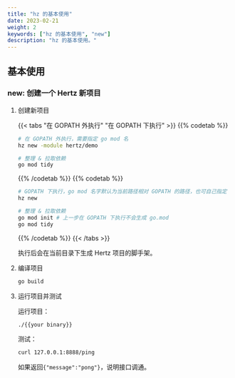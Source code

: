 ```yaml
---
title: "hz 的基本使用"
date: 2023-02-21
weight: 2
keywords: ["hz 的基本使用", "new"]
description: "hz 的基本使用。"
---
```


## 基本使用

### new: 创建一个 Hertz 新项目

1. 创建新项目

   {{< tabs "在 GOPATH 外执行" "在 GOPATH 下执行" >}}
   {{% codetab %}}

   ```bash
   # 在 GOPATH 外执行，需要指定 go mod 名
   hz new -module hertz/demo

   # 整理 & 拉取依赖
   go mod tidy
   ```

   {{% /codetab %}}
   {{% codetab %}}

   ```bash
   # GOPATH 下执行，go mod 名字默认为当前路径相对 GOPATH 的路径，也可自己指定
   hz new

   # 整理 & 拉取依赖
   go mod init # 上一步在 GOPATH 下执行不会生成 go.mod
   go mod tidy
   ```

   {{% /codetab %}}
   {{< /tabs >}}

   执行后会在当前目录下生成 Hertz 项目的脚手架。

2. 编译项目

   ```bash
   go build
   ```

3. 运行项目并测试

   运行项目：

   ```bash
   ./{{your binary}}
   ```

   测试：

   ```bash
   curl 127.0.0.1:8888/ping
   ```

   如果返回`{"message":"pong"}`，说明接口调通。

